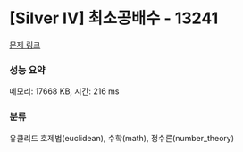 # [Silver IV] 최소공배수 - 13241 

[문제 링크](https://www.acmicpc.net/problem/13241) 

### 성능 요약

메모리: 17668 KB, 시간: 216 ms

### 분류

유클리드 호제법(euclidean), 수학(math), 정수론(number_theory)

